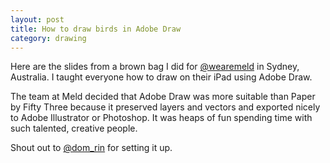 ```yaml
---
layout: post
title: How to draw birds in Adobe Draw
category: drawing
---
```


Here are the slides from a brown bag I did for <a href="http://twitter.com/wearemeld" target="_blank">@wearemeld</a> in Sydney, Australia. I taught everyone how to draw on their iPad using Adobe Draw.

<script async class="speakerdeck-embed" data-id="99fa7de635fc46ab8dd53ace1cce140b" data-ratio="1.33333333333333" src="//speakerdeck.com/assets/embed.js"></script>

The team at Meld decided that Adobe Draw was more suitable than Paper by Fifty Three because it preserved layers and vectors and exported nicely to Adobe Illustrator or Photoshop. It was heaps of fun spending time with such talented, creative people.

Shout out to <a href="http://twitter.com/dom_rin" target="_blank">@dom_rin</a> for setting it up.
